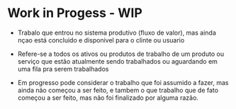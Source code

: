 # Work in Progess - WIP
- Trabalo que entrou no sistema produtivo (fluxo de valor), mas ainda nçao está concluido e disponivel para o clinte ou usuario

- Refere-se a todos os ativos ou produtos de trabalho de um produto ou serviço que estão atualmente sendo trabalhados ou aguardando em uma fila pra serem trabalhados

- Em progresso pode considerar o trabalho que foi assumido a fazer, mas ainda não começou a ser feito, e tambem o que trabalho que de fato começou a ser feito, mas não foi finalizado por alguma razão.
